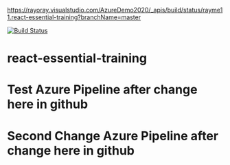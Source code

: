 https://rayoray.visualstudio.com/AzureDemo2020/_apis/build/status/rayme11.react-essential-training?branchName=master

[![Build Status](https://rayoray.visualstudio.com/AzureDemo2020/_apis/build/status/rayme11.react-essential-training?branchName=master)](https://rayoray.visualstudio.com/AzureDemo2020/_build/latest?definitionId=1&branchName=master)

# react-essential-training

# Test Azure Pipeline after change here in github

# Second Change Azure Pipeline after change here in github
